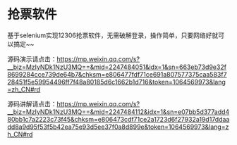 # 抢票软件
基于selenium实现12306抢票软件，无需破解登录，操作简单，只要网络好就可以搞定~~

源码演示请点击：https://mp.weixin.qq.com/s?__biz=MzIyNDk1NzU3MQ==&mid=2247484051&idx=1&sn=663eb73d9e32f8699284cce739de64b7&chksm=e806477fdf71ce691a807577375caa583f728451f5e59954496ff7f48a80185d6c1662b1d716&token=1064569973&lang=zh_CN#rd

源码讲解请点击：https://mp.weixin.qq.com/s?__biz=MzIyNDk1NzU3MQ==&mid=2247484112&idx=1&sn=e07bb5d377add480bb1c7a2223c73f45&chksm=e806473cdf71ce2a1723d6f27932a19d17ddaadd8a9d95f53f5b42ea75e93d5ee37f0a8d899e&token=1064569973&lang=zh_CN#rd
